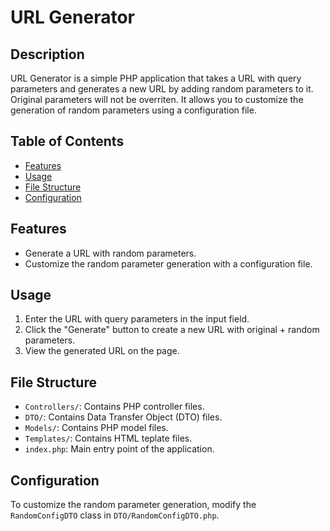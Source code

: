 # URL Generator

## Description

URL Generator is a simple PHP application that takes a URL with query parameters and generates a new URL by adding random parameters to it. Original parameters will not be overriten. It allows you to customize the generation of random parameters using a configuration file.

## Table of Contents

- [Features](#features)
- [Usage](#usage)
- [File Structure](#file-structure)
- [Configuration](#configuration)

## Features

- Generate a URL with random parameters.
- Customize the random parameter generation with a configuration file.
  
## Usage

1. Enter the URL with query parameters in the input field.
2. Click the "Generate" button to create a new URL with original + random parameters.
3. View the generated URL on the page.

## File Structure

- `Controllers/`: Contains PHP controller files.
- `DTO/`: Contains Data Transfer Object (DTO) files.
- `Models/`: Contains PHP model files.
- `Templates/`: Contains HTML teplate files.
- `index.php`: Main entry point of the application.

## Configuration

To customize the random parameter generation, modify the `RandomConfigDTO` class in `DTO/RandomConfigDTO.php`.
